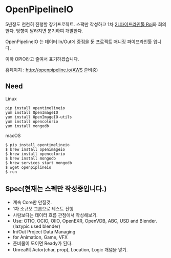 # OpenPipelineIO

5년정도 천천히 진행할 장기프로젝트. 스팩만 작성하고 1차 [2L파이프라인툴 Roi](https://github.com/studio2l/roi)와 회의한다.
방향이 달라지면 분기하여 개발한다.

OpenPipelineIO 는 데이터 In/Out에 중점을 둔 프로젝트 매니징 파이프라인툴 입니다.

이하 OPIO라고 줄여서 표기하겠습니다.

홈페이지 : http://openpipeline.io(AWS 준비중)

## Need

Linux
```
pip install opentimelineio
yum install OpenImageIO
yum install OpenImageIO-utils
yum install opencolorio
yum install mongodb
```

macOS
```
$ pip install opentimelineio
$ brew install openimageio
$ brew install opencolorio
$ brew install mongodb
$ brew services start mongodb
$ wget openpiplineio
$ run
```

## Spec(현재는 스펙만 작성중입니다.)
- 계속 Core만 만질것.
- 1차 소규모 그룹으로 테스트 진행
- 사람보다는 데이터 흐름 관점에서 작성해보기.
- Use: OTIO, OCIO, OIIO, OpenEXR, OpenVDB, ABC, USD and Blender. (lazypic used blender)
- In/Out Project Data Managing
- for Animation, Game, VFX
- 준비물이 모이면 Ready가 된다.
- Unreal의 Actor(char, prop), Location, Logic 개념을 넣기.

